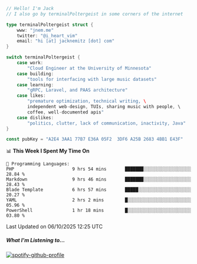 ```go
// Hello! I'm Jack
// I also go by terminalPoltergeist in some corners of the internet

type terminalPoltergeist struct {
    www: "jnem.me"
    twitter: "@i_heart_vim"
    email: "hi [at] jacknemitz [dot] com"
}

switch terminalPoltergeist {
    case work:
        "Cloud Engineer at the University of Minnesota"
    case building:
        "tools for interfacing with large music datasets"
    case learning:
        "gRPC, Laravel, and PAAS architecture"
    case likes:
        "premature optimization, technical writing, \
        independent web-design, TUIs, sharing music with people, \
        coffee, well-documented apis"
    case dislikes:
        "politics, clutter, lack of communication, inactivity, Java"
}

const pubKey = "A2E4 3AA1 77B7 E36A 05F2  3DF6 A25B 2683 4BB1 E43F"
```

<!--START_SECTION:waka-->
📊 **This Week I Spent My Time On** 

```text
💬 Programming Languages: 
PHP                      9 hrs 54 mins       ███████░░░░░░░░░░░░░░░░░░   28.84 % 
Markdown                 9 hrs 46 mins       ███████░░░░░░░░░░░░░░░░░░   28.43 % 
Blade Template           6 hrs 57 mins       █████░░░░░░░░░░░░░░░░░░░░   20.27 % 
YAML                     2 hrs 2 mins        █░░░░░░░░░░░░░░░░░░░░░░░░   05.96 % 
PowerShell               1 hr 18 mins        █░░░░░░░░░░░░░░░░░░░░░░░░   03.80 % 
```


 Last Updated on 06/10/2025 12:25 UTC
<!--END_SECTION:waka-->

##### What I'm Listening to...

[![spotify-github-profile](https://jnem.me/listening-item?maxAge=2592000)](https://jnem.me/listening)
